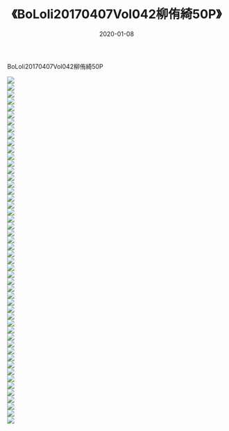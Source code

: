﻿---
layout: post
title:  《BoLoli20170407Vol042柳侑綺50P》
date:   2020-01-08
img: http://pic.660000.xyz/1:/性感/2020/BoLoli20170407Vol042柳侑綺50P/000.jpg
categories: [美女, 清纯, 唯美]
---

BoLoli20170407Vol042柳侑綺50P

  ![](http://pic.660000.xyz/1:/性感/2020/BoLoli20170407Vol042柳侑綺50P/001.jpg) <br> ![](http://pic.660000.xyz/1:/性感/2020/BoLoli20170407Vol042柳侑綺50P/002.jpg) <br> ![](http://pic.660000.xyz/1:/性感/2020/BoLoli20170407Vol042柳侑綺50P/003.jpg) <br> ![](http://pic.660000.xyz/1:/性感/2020/BoLoli20170407Vol042柳侑綺50P/004.jpg) <br> ![](http://pic.660000.xyz/1:/性感/2020/BoLoli20170407Vol042柳侑綺50P/005.jpg) <br> ![](http://pic.660000.xyz/1:/性感/2020/BoLoli20170407Vol042柳侑綺50P/006.jpg) <br> ![](http://pic.660000.xyz/1:/性感/2020/BoLoli20170407Vol042柳侑綺50P/007.jpg) <br> ![](http://pic.660000.xyz/1:/性感/2020/BoLoli20170407Vol042柳侑綺50P/008.jpg) <br> ![](http://pic.660000.xyz/1:/性感/2020/BoLoli20170407Vol042柳侑綺50P/009.jpg) <br> ![](http://pic.660000.xyz/1:/性感/2020/BoLoli20170407Vol042柳侑綺50P/010.jpg) <br> ![](http://pic.660000.xyz/1:/性感/2020/BoLoli20170407Vol042柳侑綺50P/011.jpg) <br> ![](http://pic.660000.xyz/1:/性感/2020/BoLoli20170407Vol042柳侑綺50P/012.jpg) <br> ![](http://pic.660000.xyz/1:/性感/2020/BoLoli20170407Vol042柳侑綺50P/013.jpg) <br> ![](http://pic.660000.xyz/1:/性感/2020/BoLoli20170407Vol042柳侑綺50P/014.jpg) <br> ![](http://pic.660000.xyz/1:/性感/2020/BoLoli20170407Vol042柳侑綺50P/015.jpg) <br> ![](http://pic.660000.xyz/1:/性感/2020/BoLoli20170407Vol042柳侑綺50P/016.jpg) <br> ![](http://pic.660000.xyz/1:/性感/2020/BoLoli20170407Vol042柳侑綺50P/017.jpg) <br> ![](http://pic.660000.xyz/1:/性感/2020/BoLoli20170407Vol042柳侑綺50P/018.jpg) <br> ![](http://pic.660000.xyz/1:/性感/2020/BoLoli20170407Vol042柳侑綺50P/019.jpg) <br> ![](http://pic.660000.xyz/1:/性感/2020/BoLoli20170407Vol042柳侑綺50P/020.jpg) <br> ![](http://pic.660000.xyz/1:/性感/2020/BoLoli20170407Vol042柳侑綺50P/021.jpg) <br> ![](http://pic.660000.xyz/1:/性感/2020/BoLoli20170407Vol042柳侑綺50P/022.jpg) <br> ![](http://pic.660000.xyz/1:/性感/2020/BoLoli20170407Vol042柳侑綺50P/023.jpg) <br> ![](http://pic.660000.xyz/1:/性感/2020/BoLoli20170407Vol042柳侑綺50P/024.jpg) <br> ![](http://pic.660000.xyz/1:/性感/2020/BoLoli20170407Vol042柳侑綺50P/025.jpg) <br> ![](http://pic.660000.xyz/1:/性感/2020/BoLoli20170407Vol042柳侑綺50P/026.jpg) <br> ![](http://pic.660000.xyz/1:/性感/2020/BoLoli20170407Vol042柳侑綺50P/027.jpg) <br> ![](http://pic.660000.xyz/1:/性感/2020/BoLoli20170407Vol042柳侑綺50P/028.jpg) <br> ![](http://pic.660000.xyz/1:/性感/2020/BoLoli20170407Vol042柳侑綺50P/029.jpg) <br> ![](http://pic.660000.xyz/1:/性感/2020/BoLoli20170407Vol042柳侑綺50P/030.jpg) <br> ![](http://pic.660000.xyz/1:/性感/2020/BoLoli20170407Vol042柳侑綺50P/031.jpg) <br> ![](http://pic.660000.xyz/1:/性感/2020/BoLoli20170407Vol042柳侑綺50P/032.jpg) <br> ![](http://pic.660000.xyz/1:/性感/2020/BoLoli20170407Vol042柳侑綺50P/033.jpg) <br> ![](http://pic.660000.xyz/1:/性感/2020/BoLoli20170407Vol042柳侑綺50P/034.jpg) <br> ![](http://pic.660000.xyz/1:/性感/2020/BoLoli20170407Vol042柳侑綺50P/035.jpg) <br> ![](http://pic.660000.xyz/1:/性感/2020/BoLoli20170407Vol042柳侑綺50P/036.jpg) <br> ![](http://pic.660000.xyz/1:/性感/2020/BoLoli20170407Vol042柳侑綺50P/037.jpg) <br> ![](http://pic.660000.xyz/1:/性感/2020/BoLoli20170407Vol042柳侑綺50P/038.jpg) <br> ![](http://pic.660000.xyz/1:/性感/2020/BoLoli20170407Vol042柳侑綺50P/039.jpg) <br> ![](http://pic.660000.xyz/1:/性感/2020/BoLoli20170407Vol042柳侑綺50P/040.jpg) <br> ![](http://pic.660000.xyz/1:/性感/2020/BoLoli20170407Vol042柳侑綺50P/041.jpg) <br> ![](http://pic.660000.xyz/1:/性感/2020/BoLoli20170407Vol042柳侑綺50P/042.jpg) <br> ![](http://pic.660000.xyz/1:/性感/2020/BoLoli20170407Vol042柳侑綺50P/043.jpg) <br> ![](http://pic.660000.xyz/1:/性感/2020/BoLoli20170407Vol042柳侑綺50P/044.jpg) <br> ![](http://pic.660000.xyz/1:/性感/2020/BoLoli20170407Vol042柳侑綺50P/045.jpg) <br> ![](http://pic.660000.xyz/1:/性感/2020/BoLoli20170407Vol042柳侑綺50P/046.jpg) <br> ![](http://pic.660000.xyz/1:/性感/2020/BoLoli20170407Vol042柳侑綺50P/047.jpg) <br> ![](http://pic.660000.xyz/1:/性感/2020/BoLoli20170407Vol042柳侑綺50P/048.jpg) <br> ![](http://pic.660000.xyz/1:/性感/2020/BoLoli20170407Vol042柳侑綺50P/049.jpg) <br> ![](http://pic.660000.xyz/1:/性感/2020/BoLoli20170407Vol042柳侑綺50P/050.jpg) <br>